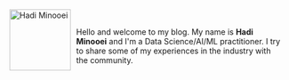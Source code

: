 <img alt="Hadi Minooei" title="Hadi Minooei" src="/images/apple-touch-icon.png" style="float:left;padding: 10px;width: 110px;margin-bottom: 15px;">

<p style="padding-top: 28px;">
  Hello and welcome to my blog. My name is <b>Hadi Minooei</b> and I'm a Data Science/AI/ML practitioner. I try to share some of my experiences in the industry with the community.
</p>
